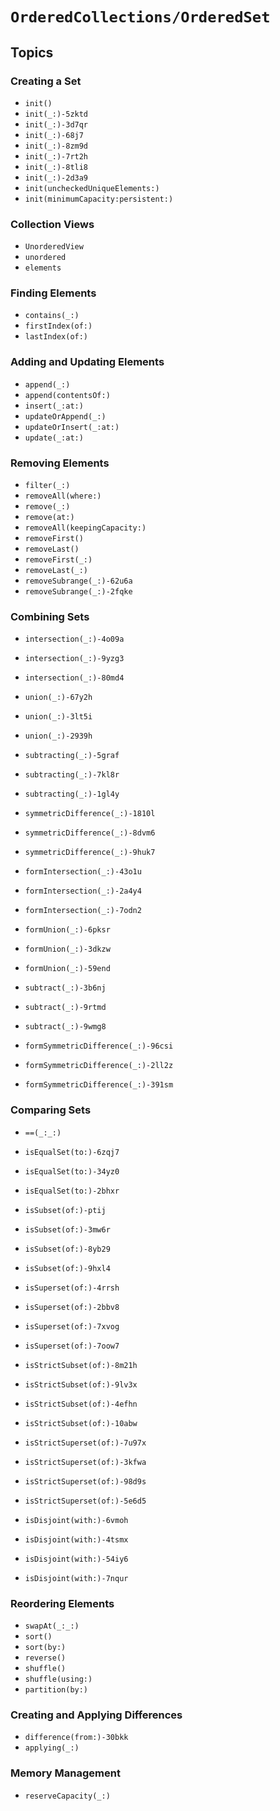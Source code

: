 # ``OrderedCollections/OrderedSet``

<!-- Summary -->

<!-- ## Overview -->

## Topics

### Creating a Set

- ``init()``
- ``init(_:)-5zktd``
- ``init(_:)-3d7qr``
- ``init(_:)-68j7``
- ``init(_:)-8zm9d``
- ``init(_:)-7rt2h``
- ``init(_:)-8tli8``
- ``init(_:)-2d3a9``
- ``init(uncheckedUniqueElements:)``
- ``init(minimumCapacity:persistent:)``

### Collection Views

- ``UnorderedView``
- ``unordered``
- ``elements``

### Finding Elements

- ``contains(_:)``
- ``firstIndex(of:)``
- ``lastIndex(of:)``

### Adding and Updating Elements

- ``append(_:)``
- ``append(contentsOf:)``
- ``insert(_:at:)``
- ``updateOrAppend(_:)``
- ``updateOrInsert(_:at:)``
- ``update(_:at:)``

### Removing Elements

- ``filter(_:)``
- ``removeAll(where:)``
- ``remove(_:)``
- ``remove(at:)``
- ``removeAll(keepingCapacity:)``
- ``removeFirst()``
- ``removeLast()``
- ``removeFirst(_:)``
- ``removeLast(_:)``
- ``removeSubrange(_:)-62u6a``
- ``removeSubrange(_:)-2fqke``

### Combining Sets

- ``intersection(_:)-4o09a``
- ``intersection(_:)-9yzg3``
- ``intersection(_:)-80md4``

- ``union(_:)-67y2h``
- ``union(_:)-3lt5i``
- ``union(_:)-2939h``

- ``subtracting(_:)-5graf``
- ``subtracting(_:)-7kl8r``
- ``subtracting(_:)-1gl4y``

- ``symmetricDifference(_:)-1810l``
- ``symmetricDifference(_:)-8dvm6``
- ``symmetricDifference(_:)-9huk7``

- ``formIntersection(_:)-43o1u``
- ``formIntersection(_:)-2a4y4``
- ``formIntersection(_:)-7odn2``

- ``formUnion(_:)-6pksr``
- ``formUnion(_:)-3dkzw``
- ``formUnion(_:)-59end``

- ``subtract(_:)-3b6nj``
- ``subtract(_:)-9rtmd``
- ``subtract(_:)-9wmg8``

- ``formSymmetricDifference(_:)-96csi``
- ``formSymmetricDifference(_:)-2ll2z``
- ``formSymmetricDifference(_:)-391sm``

### Comparing Sets

- ``==(_:_:)`` 
- ``isEqualSet(to:)-6zqj7`` 
- ``isEqualSet(to:)-34yz0`` 
- ``isEqualSet(to:)-2bhxr`` 

- ``isSubset(of:)-ptij`` 
- ``isSubset(of:)-3mw6r`` 
- ``isSubset(of:)-8yb29`` 
- ``isSubset(of:)-9hxl4`` 

- ``isSuperset(of:)-4rrsh`` 
- ``isSuperset(of:)-2bbv8`` 
- ``isSuperset(of:)-7xvog`` 
- ``isSuperset(of:)-7oow7`` 

- ``isStrictSubset(of:)-8m21h``
- ``isStrictSubset(of:)-9lv3x``
- ``isStrictSubset(of:)-4efhn``
- ``isStrictSubset(of:)-10abw`` 

- ``isStrictSuperset(of:)-7u97x`` 
- ``isStrictSuperset(of:)-3kfwa``
- ``isStrictSuperset(of:)-98d9s`` 
- ``isStrictSuperset(of:)-5e6d5`` 

- ``isDisjoint(with:)-6vmoh``
- ``isDisjoint(with:)-4tsmx``
- ``isDisjoint(with:)-54iy6``
- ``isDisjoint(with:)-7nqur`` 

### Reordering Elements

- ``swapAt(_:_:)``
- ``sort()``
- ``sort(by:)``
- ``reverse()``
- ``shuffle()``
- ``shuffle(using:)``
- ``partition(by:)``

### Creating and Applying Differences

- ``difference(from:)-30bkk``
- ``applying(_:)``

### Memory Management

- ``reserveCapacity(_:)``
